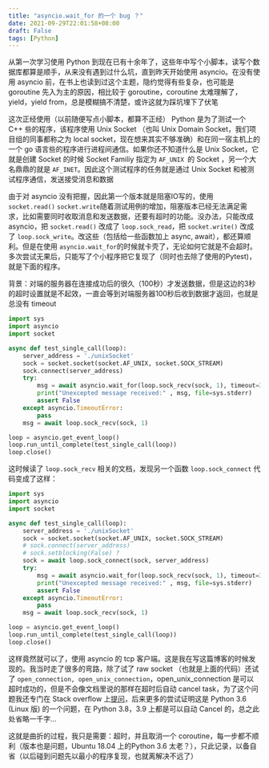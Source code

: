 ```yaml
---
title: "asyncio.wait_for 的一个 bug ？"
date: 2021-09-29T22:01:58+08:00
draft: False
tags: [Python]
---
```


从第一次学习使用 Python 到现在已有十余年了，这些年中写个小脚本，读写个数据库都算是顺手，从来没有遇到过什么坑，直到昨天开始使用 asyncio。在没有使用 asyncio 前，在书上也读到过这个主题，隐约觉得有些复杂，也可能是 goroutine 先入为主的原因，相比较于 goroutine，coroutine 太难理解了，yield，yield from，总是模糊搞不清楚，或许这就为踩坑埋下了伏笔



这次正经使用（以前随便写点小脚本，都算不正经） Python 是为了测试一个 C++ 些的程序，该程序使用 Unix Socket （也叫 Unix Domain Socket，我们项目组的同事都称之为 local socket，现在想来其实不够准确）和在同一宿主机上的一个 go 语言些的程序进行进程间通信。如果你还不知道什么是 Unix Socket，它就是创建 Socket 的时候 Socket Familiy 指定为 `AF_UNIX `的 Socket ，另一个大名鼎鼎的就是 `AF_INET`。因此这个测试程序的任务就是通过 Unix Socket 和被测试程序通信，发送接受消息和数据



由于对 asyncio 没有把握，因此第一个版本就是阻塞IO写的，使用 `socket.read()` `socket.write`随着测试用例的增加，阻塞版本已经无法满足需求，比如需要同时收取消息和发送数据，还要有超时的功能。没办法，只能改成 asyncio，把 `socket.read()` 改成了 `loop.sock_read`，把 `socket.write()` 改成了 `loop.sock_write`。改这些（包括给一些函数加上 async, await），都还算顺利。但是在使用 `asyncio.wait_for`的时候就卡壳了，无论如何它就是不会超时。多次尝试无果后，只能写了个小程序把它复现了（同时也去除了使用的Pytest)，就是下面的程序。

背景：对端的服务器在连接成功后的很久（100秒）才发送数据，但是这边的3秒的超时设置就是不起效，一直会等到对端服务器100秒后收到数据才返回，也就是总没有 timeout

```python
import sys
import asyncio
import socket

async def test_single_call(loop):
    server_address = './unixSocket'
    sock = socket.socket(socket.AF_UNIX, socket.SOCK_STREAM)
    sock.connect(server_address)
    try:
        msg = await asyncio.wait_for(loop.sock_recv(sock, 1), timeout=3)
        print("Unexcepted message received:" , msg, file=sys.stderr)
        assert False
    except asyncio.TimeoutError:
        pass
    msg = await loop.sock_recv(sock, 1)

loop = asyncio.get_event_loop()
loop.run_until_complete(test_single_call(loop))
loop.close()
```

这时候读了 `loop.sock_recv` 相关的文档，发现另一个函数 `loop.sock_connect` 代码变成了这样：

```python
import sys
import asyncio
import socket

async def test_single_call(loop):
    server_address = './unixSocket'
    sock = socket.socket(socket.AF_UNIX, socket.SOCK_STREAM)
    # sock.connect(server_address)
    # sock.setblocking(False) ?
    sock = await loop.sock_connect(sock, server_address)
    try:
        msg = await asyncio.wait_for(loop.sock_recv(sock, 1), timeout=3)
        print("Unexcepted message received:" , msg, file=sys.stderr)
        assert False
    except asyncio.TimeoutError:
        pass
    msg = await loop.sock_recv(sock, 1)

loop = asyncio.get_event_loop()
loop.run_until_complete(test_single_call(loop))
loop.close()

```

这样竟然就可以了，使用 asyncio 的 tcp 客户端。这是我在写这篇博客的时候发现的。我当时走了很多的弯路，除了试了 raw socket （也就是上面的代码）还试了 `open_connection, open_unix_connection`，open_unix_connection 是可以超时成功的，但是不会像文档里说的那样在超时后自动 cancel task，为了这个问题我还专门在 Stack overflow 上[提问](https://stackoverflow.com/questions/69370252/asyncio-wait-for-didnt-cancel-the-task)，后来更多的尝试证明这是 Python 3.6  (Linux 版) 的一个问题，在 Python 3.8，3.9 上都是可以自动 Cancel 的，总之此处省略一千字...



这就是曲折的过程，我只是需要：超时，并且取消一个 coroutine，每一步都不顺利（版本也是问题，Ubuntu 18.04 上的Python 3.6 太老？），只此记录，以备自省（以后碰到问题先以最小的程序复现，也就离解决不远了）

